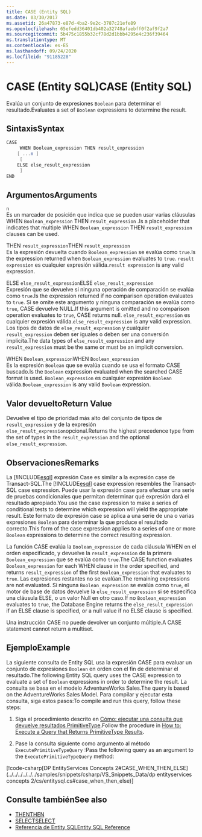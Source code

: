 ```yaml
---
title: CASE (Entity SQL)
ms.date: 03/30/2017
ms.assetid: 26a47873-e87d-4ba2-9e2c-3787c21efe89
ms.openlocfilehash: 65efedd36401db402a32748afaebff0f2af9f2a7
ms.sourcegitcommit: 5b475c1855b32cf78d2d1bbb4295e4c236f39464
ms.translationtype: MT
ms.contentlocale: es-ES
ms.lasthandoff: 09/24/2020
ms.locfileid: "91185228"
---
```

# <a name="case-entity-sql"></a><span data-ttu-id="8f143-102">CASE (Entity SQL)</span><span class="sxs-lookup"><span data-stu-id="8f143-102">CASE (Entity SQL)</span></span>

<span data-ttu-id="8f143-103">Evalúa un conjunto de expresiones `Boolean` para determinar el resultado.</span><span class="sxs-lookup"><span data-stu-id="8f143-103">Evaluates a set of `Boolean` expressions to determine the result.</span></span>  
  
## <a name="syntax"></a><span data-ttu-id="8f143-104">Sintaxis</span><span class="sxs-lookup"><span data-stu-id="8f143-104">Syntax</span></span>  
  
```csharp  
CASE  
     WHEN Boolean_expression THEN result_expression
    [ ...n ]
     [
    ELSE else_result_expression
     ]
END  
```  
  
## <a name="arguments"></a><span data-ttu-id="8f143-105">Argumentos</span><span class="sxs-lookup"><span data-stu-id="8f143-105">Arguments</span></span>  

 `n`  
 <span data-ttu-id="8f143-106">Es un marcador de posición que indica que se pueden usar varias cláusulas WHEN `Boolean_expression` THEN `result_expression` .</span><span class="sxs-lookup"><span data-stu-id="8f143-106">Is a placeholder that indicates that multiple WHEN `Boolean_expression` THEN `result_expression` clauses can be used.</span></span>  
  
 <span data-ttu-id="8f143-107">THEN `result_expression`</span><span class="sxs-lookup"><span data-stu-id="8f143-107">THEN `result_expression`</span></span>  
 <span data-ttu-id="8f143-108">Es la expresión devuelta cuando `Boolean_expression` se evalúa como `true`.</span><span class="sxs-lookup"><span data-stu-id="8f143-108">Is the expression returned when `Boolean_expression` evaluates to `true`.</span></span> <span data-ttu-id="8f143-109">`result expression` es cualquier expresión válida.</span><span class="sxs-lookup"><span data-stu-id="8f143-109">`result expression` is any valid expression.</span></span>  
  
 <span data-ttu-id="8f143-110">ELSE `else_result_expression`</span><span class="sxs-lookup"><span data-stu-id="8f143-110">ELSE `else_result_expression`</span></span>  
 <span data-ttu-id="8f143-111">Expresión que se devuelve si ninguna operación de comparación se evalúa como `true`.</span><span class="sxs-lookup"><span data-stu-id="8f143-111">Is the expression returned if no comparison operation evaluates to `true`.</span></span> <span data-ttu-id="8f143-112">Si se omite este argumento y ninguna comparación se evalúa como `true`, CASE devuelve NULL.</span><span class="sxs-lookup"><span data-stu-id="8f143-112">If this argument is omitted and no comparison operation evaluates to `true`, CASE returns null.</span></span> <span data-ttu-id="8f143-113">`else_result_expression` es cualquier expresión válida.</span><span class="sxs-lookup"><span data-stu-id="8f143-113">`else_result_expression` is any valid expression.</span></span> <span data-ttu-id="8f143-114">Los tipos de datos de `else_result_expression` y cualquier `result_expression` deben ser iguales o deben ser una conversión implícita.</span><span class="sxs-lookup"><span data-stu-id="8f143-114">The data types of `else_result_expression` and any `result_expression` must be the same or must be an implicit conversion.</span></span>  
  
 <span data-ttu-id="8f143-115">WHEN `Boolean_expression`</span><span class="sxs-lookup"><span data-stu-id="8f143-115">WHEN `Boolean_expression`</span></span>  
 <span data-ttu-id="8f143-116">Es la expresión `Boolean` que se evalúa cuando se usa el formato CASE buscado.</span><span class="sxs-lookup"><span data-stu-id="8f143-116">Is the `Boolean` expression evaluated when the searched CASE format is used.</span></span> <span data-ttu-id="8f143-117">`Boolean_expression` es cualquier expresión `Boolean` válida.</span><span class="sxs-lookup"><span data-stu-id="8f143-117">`Boolean_expression` is any valid `Boolean` expression.</span></span>  
  
## <a name="return-value"></a><span data-ttu-id="8f143-118">Valor devuelto</span><span class="sxs-lookup"><span data-stu-id="8f143-118">Return Value</span></span>  

 <span data-ttu-id="8f143-119">Devuelve el tipo de prioridad más alto del conjunto de tipos de `result_expression` y de la expresión `else_result_expression`opcional.</span><span class="sxs-lookup"><span data-stu-id="8f143-119">Returns the highest precedence type from the set of types in the `result_expression` and the optional `else_result_expression`.</span></span>  
  
## <a name="remarks"></a><span data-ttu-id="8f143-120">Observaciones</span><span class="sxs-lookup"><span data-stu-id="8f143-120">Remarks</span></span>  

 <span data-ttu-id="8f143-121">La [!INCLUDE[esql](../../../../../../includes/esql-md.md)] expresión Case es similar a la expresión case de Transact-SQL.</span><span class="sxs-lookup"><span data-stu-id="8f143-121">The [!INCLUDE[esql](../../../../../../includes/esql-md.md)] case expression resembles the Transact-SQL case expression.</span></span> <span data-ttu-id="8f143-122">Puede usar la expresión case para efectuar una serie de pruebas condicionales que permitan determinar qué expresión dará el resultado apropiado.</span><span class="sxs-lookup"><span data-stu-id="8f143-122">You use the case expression to make a series of conditional tests to determine which expression will yield the appropriate result.</span></span> <span data-ttu-id="8f143-123">Este formato de expresión case se aplica a una serie de una o varias expresiones `Boolean` para determinar la que produce el resultado correcto.</span><span class="sxs-lookup"><span data-stu-id="8f143-123">This form of the case expression applies to a series of one or more `Boolean` expressions to determine the correct resulting expression.</span></span>  
  
 <span data-ttu-id="8f143-124">La función CASE evalúa la `Boolean_expression` de cada cláusula WHEN en el orden especificado, y devuelve la `result_expression` de la primera `Boolean_expression` que se evalúa como `true`.</span><span class="sxs-lookup"><span data-stu-id="8f143-124">The CASE function evaluates `Boolean_expression` for each WHEN clause in the order specified, and returns `result_expression` of the first `Boolean_expression` that evaluates to `true`.</span></span> <span data-ttu-id="8f143-125">Las expresiones restantes no se evalúan.</span><span class="sxs-lookup"><span data-stu-id="8f143-125">The remaining expressions are not evaluated.</span></span> <span data-ttu-id="8f143-126">Si ninguna `Boolean_expression` se evalúa como `true`, el motor de base de datos devuelve la `else_result_expression` si se especifica una cláusula ELSE, o un valor Null en otro caso.</span><span class="sxs-lookup"><span data-stu-id="8f143-126">If no `Boolean_expression` evaluates to `true`, the Database Engine returns the `else_result_expression` if an ELSE clause is specified, or a null value if no ELSE clause is specified.</span></span>  
  
 <span data-ttu-id="8f143-127">Una instrucción CASE no puede devolver un conjunto múltiple.</span><span class="sxs-lookup"><span data-stu-id="8f143-127">A CASE statement cannot return a multiset.</span></span>  
  
## <a name="example"></a><span data-ttu-id="8f143-128">Ejemplo</span><span class="sxs-lookup"><span data-stu-id="8f143-128">Example</span></span>  

 <span data-ttu-id="8f143-129">La siguiente consulta de Entity SQL usa la expresión CASE para evaluar un conjunto de expresiones `Boolean` en orden con el fin de determinar el resultado.</span><span class="sxs-lookup"><span data-stu-id="8f143-129">The following Entity SQL query uses the CASE expression to evaluate a set of `Boolean` expressions in order to determine the result.</span></span> <span data-ttu-id="8f143-130">La consulta se basa en el modelo AdventureWorks Sales.</span><span class="sxs-lookup"><span data-stu-id="8f143-130">The query is based on the AdventureWorks Sales Model.</span></span> <span data-ttu-id="8f143-131">Para compilar y ejecutar esta consulta, siga estos pasos:</span><span class="sxs-lookup"><span data-stu-id="8f143-131">To compile and run this query, follow these steps:</span></span>  
  
1. <span data-ttu-id="8f143-132">Siga el procedimiento descrito en [Cómo: ejecutar una consulta que devuelve resultados PrimitiveType](../how-to-execute-a-query-that-returns-primitivetype-results.md).</span><span class="sxs-lookup"><span data-stu-id="8f143-132">Follow the procedure in [How to: Execute a Query that Returns PrimitiveType Results](../how-to-execute-a-query-that-returns-primitivetype-results.md).</span></span>  
  
2. <span data-ttu-id="8f143-133">Pase la consulta siguiente como argumento al método `ExecutePrimitiveTypeQuery` :</span><span class="sxs-lookup"><span data-stu-id="8f143-133">Pass the following query as an argument to the `ExecutePrimitiveTypeQuery` method:</span></span>  
  
 [!code-csharp[DP EntityServices Concepts 2#CASE_WHEN_THEN_ELSE](../../../../../../samples/snippets/csharp/VS_Snippets_Data/dp entityservices concepts 2/cs/entitysql.cs#case_when_then_else)]  
  
## <a name="see-also"></a><span data-ttu-id="8f143-134">Consulte también</span><span class="sxs-lookup"><span data-stu-id="8f143-134">See also</span></span>

- [<span data-ttu-id="8f143-135">THEN</span><span class="sxs-lookup"><span data-stu-id="8f143-135">THEN</span></span>](then-entity-sql.md)
- [<span data-ttu-id="8f143-136">SELECT</span><span class="sxs-lookup"><span data-stu-id="8f143-136">SELECT</span></span>](select-entity-sql.md)
- [<span data-ttu-id="8f143-137">Referencia de Entity SQL</span><span class="sxs-lookup"><span data-stu-id="8f143-137">Entity SQL Reference</span></span>](entity-sql-reference.md)
